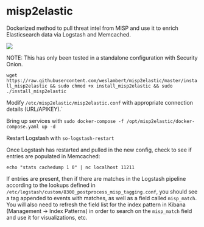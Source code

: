 # misp2elastic
Dockerized method to pull threat intel from MISP and use it to enrich Elasticsearch data via Logstash and Memcached.

<a href="https://user-images.githubusercontent.com/16829864/60962753-0103a900-a2dd-11e9-86a3-2703a8aabd74.png"><img src="https://user-images.githubusercontent.com/16829864/60962753-0103a900-a2dd-11e9-86a3-2703a8aabd74.png"></a>

NOTE: This has only been tested in a standalone configuration with Security Onion.

`wget https://raw.githubusercontent.com/weslambert/misp2elastic/master/install_misp2elastic && sudo chmod +x install_misp2elastic && sudo ./install_misp2elastic`

Modify `/etc/misp2elastic/misp2elastic.conf` with appropriate connection details (URL/APIKEY).`

Bring up services with `sudo docker-compose -f /opt/misp2elastic/docker-compose.yaml up -d`

Restart Logstash with `so-logstash-restart`

Once Logstash has restarted and pulled in the new config, check to see if entries are populated in Memcached:

`echo "stats cachedump 1 0" | nc localhost 11211`

If entries are present, then if there are matches in the Logstash pipeline according to the lookups defined in `/etc/logstash/custom/8300_postprocess_misp_tagging.conf`, you should see a tag appended to events with matches, as well as a field called `misp_match`.  You will also need to refresh the field list for the index pattern in Kibana (Management -> Index Patterns) in order to search on the `misp_match` field and use it for visualizations, etc.

